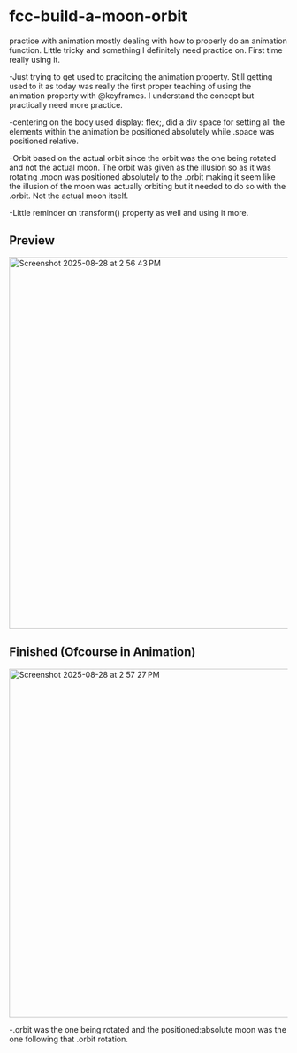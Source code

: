 # fcc-build-a-moon-orbit
practice with animation mostly dealing with how to properly do an animation function. Little tricky and something I definitely need practice on. First time really using it. 


-Just trying to get used to pracitcing the animation property. Still getting used to it as today was really the first proper teaching of using the animation property with @keyframes. I understand the concept but practically need more practice.

-centering on the body used display: flex;, did a div space for setting all the elements within the animation be positioned absolutely while .space was positioned relative. 

-Orbit based on the actual orbit since the orbit was the one being rotated and not the actual moon. The orbit was given as the illusion so as it was rotating .moon was positioned absolutely to the .orbit making it seem like the illusion of the moon was actually orbiting but it needed to do so with the .orbit. Not the actual moon itself. 

-Little reminder on transform() property as well and using it more. 


<h2>Preview</h2>
<img width="878" height="672" alt="Screenshot 2025-08-28 at 2 56 43 PM" src="https://github.com/user-attachments/assets/26b852cd-b95e-4240-9a9c-d0177ec26da9" />


<h2>Finished (Ofcourse in Animation)</h2>
<img width="675" height="630" alt="Screenshot 2025-08-28 at 2 57 27 PM" src="https://github.com/user-attachments/assets/c1f1655e-7198-4dcf-960e-9bf34e2c2302" />

-.orbit was the one being rotated and the positioned:absolute moon was the one following that .orbit rotation. 
